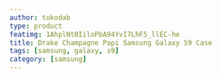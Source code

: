 ```yaml
---
author: tokodab
type: product
featimg: 1AhplNt0IiloPbA94YvI7LhF5_llEC-he
title: Drake Champagne Papi Samsung Galaxy S9 Case
tags: [samsung, galaxy, s9]
category: [samsung]
---
```

